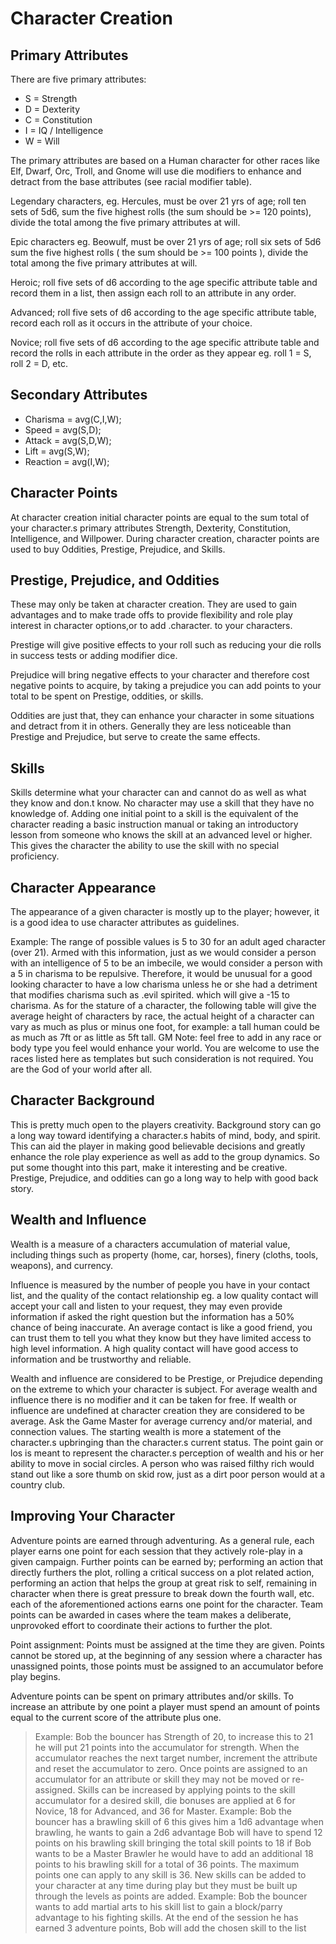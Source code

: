 # Character Creation #
## Primary Attributes ##
There are five primary attributes:
* S = Strength
* D = Dexterity
* C = Constitution
* I = IQ / Intelligence
* W = Will

The primary attributes are based on a Human character for other races like Elf, Dwarf, Orc, Troll, and Gnome will use die modifiers to enhance and detract from the base attributes (see racial modifier table).

Legendary characters, eg. Hercules, must be over 21 yrs of age; roll ten sets of 5d6, sum the five highest rolls (the sum should be >= 120 points), divide the total among the five primary attributes at will.

Epic characters eg. Beowulf, must be over 21 yrs of age; roll six sets of 5d6 sum the five highest rolls ( the sum should be >= 100 points ), divide the total among the five primary attributes at will.

Heroic; roll five sets of d6 according to the age specific attribute table and record them in a list, then assign each roll to an attribute in any order.

Advanced; roll five sets of d6 according to the age specific attribute table, record each roll as it occurs in the attribute of your choice.

Novice; roll five sets of d6 according to the age specific attribute table and record the rolls in each attribute in the order as they appear eg. roll 1 = S, roll 2 = D, etc.

## Secondary Attributes ## 

* Charisma = avg(C,I,W);
* Speed = avg(S,D);
* Attack = avg(S,D,W);
* Lift = avg(S,W);
* Reaction = avg(I,W);

## Character Points ##
At character creation initial character points are equal to the sum total of your character.s primary attributes Strength, Dexterity, Constitution, Intelligence, and Willpower. During character creation, character points are used to buy Oddities, Prestige, Prejudice, and Skills.

## Prestige, Prejudice, and Oddities ##
These may only be taken at character creation. They are used to gain advantages and to make trade offs to provide flexibility and role play interest in character options,or to add .character. to your characters.

Prestige will give positive effects to your roll such as reducing your die rolls in success tests or adding modifier dice.

Prejudice will bring negative effects to your character and therefore cost negative points to acquire, by taking a prejudice you can add points to your total to be spent on Prestige, oddities, or skills.

Oddities are just that, they can enhance your character in some situations and detract from it in others. Generally they are less noticeable than Prestige and Prejudice, but serve to create the same effects.

## Skills ##
Skills determine what your character can and cannot do as well as what they know and don.t know. No character may use a skill that they have no knowledge of. Adding one initial point to a skill is the equivalent of the character reading a basic instruction manual or taking an introductory lesson from someone who knows the skill at an advanced level or higher. This gives the character the ability to use the skill with no special proficiency.

## Character Appearance ##
The appearance of a given character is mostly up to the player; however, it is a good idea to use character attributes as guidelines.

Example: The range of possible values is 5 to 30 for an adult aged character (over 21). Armed with this information, just as we would consider a person with an intelligence of 5 to be an imbecile, we would consider a person with a 5 in charisma to be repulsive. Therefore, it would be unusual for a good looking character to have a low charisma unless he or she had a detriment that modifies charisma such as .evil spirited. which will give a -15 to charisma. As for the stature of a character, the following table will give the average height of characters by race, the actual height of a character can vary as much as plus or minus one foot, for example: a tall human could be as much as 7ft or as little as 5ft tall. GM Note: feel free to add in any race or body type you feel would enhance your world. You are welcome to use the races listed here as templates but such consideration is not required. You are the God of your world after all.

## Character Background ##
This is pretty much open to the players creativity. Background story can go a long way toward identifying a character.s habits of mind, body, and spirit. This can aid the player in making good believable decisions and greatly enhance the role play experience as well as add to the group dynamics. So put some thought into this part, make it interesting and be creative. Prestige, Prejudice, and oddities can go a long way to help with good back story.

## Wealth and Influence ##
Wealth is a measure of a characters accumulation of material value, including things such as property (home, car, horses), finery (cloths, tools, weapons), and currency.

Influence is measured by the number of people you have in your contact list, and the quality of the contact relationship eg. a low quality contact will accept your call and listen to your request, they may even provide information if asked the right question but the information has a 50% chance of being inaccurate. An average contact is like a good friend, you can trust them to tell you what they know but they have limited access to high level information. A high quality contact will have good access to information and be trustworthy and reliable.

Wealth and influence are considered to be Prestige, or Prejudice depending on the extreme to which your character is subject. For average wealth and influence there is no modifier and it can be taken for free. If wealth or influence are undefined at character creation they are considered to be average. Ask the Game Master for average currency and/or material, and connection values. The starting wealth is more a statement of the character.s upbringing than the character.s current status. The point gain or los is meant to represent the character.s perception of wealth and his or her ability to move in social circles. A person who was raised filthy rich would stand out like a sore thumb on skid row, just as a dirt poor person would at a country club.

## Improving Your Character ##
Adventure points are earned through adventuring. As a general rule, each player earns one point for each session that they actively role-play in a given campaign. Further points can be earned by; performing an action that directly furthers the plot, rolling a critical success on a plot related action, performing an action that helps the group at great risk to self, remaining in character when there is great pressure to break down the fourth wall, etc. each of the aforementioned actions earns one point for the character. Team points can be awarded in cases where the team makes a deliberate, unprovoked effort to coordinate their actions to further the plot.

Point assignment: Points must be assigned at the time they are given. Points cannot be stored up, at the beginning of any session where a character has unassigned points, those points must be assigned to an accumulator before play begins.

Adventure points can be spent on primary attributes and/or skills. To increase an attribute by one point a player must spend an amount of points equal to the current score of the attribute plus one.

>Example: Bob the bouncer has Strength of 20, to increase this to 21 he will put 21 points into the accumulator for strength. When the accumulator reaches the next target number, increment the attribute and reset the accumulator to zero. Once points are assigned to an accumulator for an attribute or skill they may not be moved or re-assigned. Skills can be increased by applying points to the skill accumulator for a desired skill, die bonuses are applied at 6 for Novice, 18 for Advanced, and 36 for Master. Example: Bob the bouncer has a brawling skill of 6 this gives him a 1d6 advantage when brawling, he wants to gain a 2d6 advantage Bob will have to spend 12 points on his brawling skill bringing the total skill points to 18 if Bob wants to be a Master Brawler he would have to add an additional 18 points to his brawling skill for a total of 36 points. The maximum points one can apply to any skill is 36. New skills can be added to your character at any time during play but they must be built up through the levels as points are added. Example: Bob the bouncer wants to add martial arts to his skill list to gain a block/parry advantage to his fighting skills. At the end of the session he has earned 3 adventure points, Bob will add the chosen skill to the list
